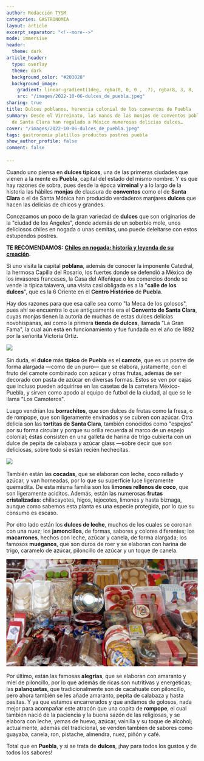 ```yaml
---
author: Redacción TYSM
categories: GASTRONOMIA
layout: article
excerpt_separator: "<!--more-->"
mode: immersive
header:
  theme: dark
article_header:
  type: overlay
  theme: dark
  background_color: "#203028"
  background_image:
    gradient: linear-gradient(1deg, rgba(0, 0, 0 , .7), rgba(8, 3, 8, .9))
    src: "/images/2022-10-06-dulces_de_puebla.jpeg"
sharing: true
title: Dulces poblanos, herencia colonial de los conventos de Puebla
summary: Desde el Virreinato, las manos de las monjas de conventos poblanos como el
  de Santa Clara han regalado a México numerosas delicias dulces…
cover: "/images/2022-10-06-dulces_de_puebla.jpeg"
tags: gastronomia platillos productos postres puebla
show_author_profile: false
comment: false

---
```

Cuando uno piensa en **dulces típicos**, una de las primeras ciudades que vienen a la mente es **Puebla**, capital del estado del mismo nombre. Y es que hay razones de sobra, pues desde la época **virreinal** y a lo largo de la historia las hábiles **monjas** de clausura de **conventos** como el de **Santa Clara** o el de Santa Mónica han producido verdaderos manjares **dulces** que hacen las delicias de chicos y grandes.

Conozcamos un poco de la gran variedad de **dulces** que son originarios de la "ciudad de los Ángeles", donde además de un soberbio mole, unos deliciosos chiles en nogada o unas cemitas, uno puede deleitarse con estos estupendos postres.

**TE RECOMENDAMOS:** [**Chiles en nogada: historia y leyenda de su creación**](https://blog.tonoysumariachi.com/gastronomia/2022/04/27/chiles-en-nogada-historia-y-la-leyenda-de-su-creacion.html)**.**

Si uno visita la capital **poblana**, además de conocer la imponente Catedral, la hermosa Capilla del Rosario, los fuertes donde se defendió a México de los invasores franceses, la Casa del Alfeñique o los comercios donde se vende la típica talavera, una visita casi obligada es a la "**calle de los dulces**", que es la 6 Oriente en el **Centro Histórico** de **Puebla**.

Hay dos razones para que esa calle sea como "la Meca de los golosos", pues ahí se encuentra lo que antiguamente era el **Convento de Santa Clara**, cuyas monjas tienen la autoría de muchas de estas dulces delicias novohispanas, así como la primera **tienda de dulces**, llamada "La Gran Fama", la cual aún está en funcionamiento y fue fundada en el año de 1892 por la señorita Victoria Ortiz.

![](https://upload.wikimedia.org/wikipedia/commons/thumb/4/41/Decorated_Camote_of_Puebla_%28Malena_Stiteler%29_001.jpg/681px-Decorated_Camote_of_Puebla_%28Malena_Stiteler%29_001.jpg)

Sin duda, el **dulce** más **típico** de **Puebla** es el **camote**, que es un postre de forma alargada —como de un puro— que se elabora, justamente, con el fruto del camote combinado con azúcar y otras frutas, además de ser decorado con pasta de azúcar en diversas formas. Estos se ven por cajas que incluso pueden adquirirse en las casetas de la carretera México-Puebla, y sirven como apodo al equipo de futbol de la ciudad, al que se le llama "Los Camoteros".

Luego vendrían los **borrachitos**, que son dulces de frutas como la fresa, o de rompope, que son ligeramente envinados y se cubren con azúcar. Otra delicia son las **tortitas de Santa Clara**, también conocidos como "espejos" por su forma circular y porque su orilla recuerda al marco de un espejo colonial; éstas consisten en una galleta de harina de trigo cubierta con un dulce de pepita de calabaza y azúcar glass —sobre decir que son deliciosas, sobre todo si están recién hechecitas.

![](https://upload.wikimedia.org/wikipedia/commons/thumb/b/b1/Tortitas_de_Santa_Clara.jpg/1024px-Tortitas_de_Santa_Clara.jpg)

También están las **cocadas**, que se elaboran con leche, coco rallado y azúcar, y van horneadas, por lo que su superficie luce ligeramente quemadita. De esta misma familia son los **limones rellenos de coco**, que son ligeramente aciditos. Además, están las numerosas **frutas cristalizadas**: chilacayotes, higos, tejocotes, limones y hasta biznaga, aunque como sabemos esta planta es una especie protegida, por lo que su consumo es escaso.

Por otro lado están los **dulces de leche**, muchos de los cuales se coronan con una nuez; los **jamoncillos**, de formas, sabores y colores diferentes; los **macarrones**, hechos con leche, azúcar y canela, de forma alargada; los famosos **muéganos**, que son duros de roer y se elaboran con harina de trigo, caramelo de azúcar, piloncillo de azúcar y un toque de canela.

![](/images/2022-10-06-dulces_de_puebla.jpeg)

Por último, están las famosas **alegrías**, que se elaboran con amaranto y miel de piloncillo, por lo que además de ricas son nutritivas y energéticas; las **palanquetas**, que tradicionalmente son de cacahuate con piloncillo, pero ahora también se les añade amaranto, pepita de calabaza y hasta pasitas. Y ya que estamos encarrerados y que andamos de golosos, nada mejor para acompañar este atracón que una copita de **rompope**, el cual también nació de la paciencia y la buena sazón de las religiosas, y se elabora con leche, yemas de huevo, azúcar, vainilla y su toque de alcohol; actualmente, además del tradicional, se venden también de sabores como guayaba, canela, ron, pistache, almendra, nuez, piñón y café.

Total que en **Puebla**, y si se trata de **dulces**, ¡hay para todos los gustos y de todos los sabores!